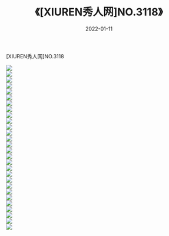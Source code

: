 ﻿---
layout: post
title:  《[XIUREN秀人网]NO.3118》
date:   2022-01-11
img: http://pic.660000.xyz/1:/秀人网/秀人网第04部分/[XIUREN秀人网]NO.3118/000.jpg
categories: [美女, 清纯, 唯美]
---

[XIUREN秀人网]NO.3118

 ![](http://pic.660000.xyz/1:/秀人网/秀人网第04部分/[XIUREN秀人网]NO.3118/001.jpg) <br>![](http://pic.660000.xyz/1:/秀人网/秀人网第04部分/[XIUREN秀人网]NO.3118/002.jpg) <br>![](http://pic.660000.xyz/1:/秀人网/秀人网第04部分/[XIUREN秀人网]NO.3118/003.jpg) <br>![](http://pic.660000.xyz/1:/秀人网/秀人网第04部分/[XIUREN秀人网]NO.3118/004.jpg) <br>![](http://pic.660000.xyz/1:/秀人网/秀人网第04部分/[XIUREN秀人网]NO.3118/005.jpg) <br>![](http://pic.660000.xyz/1:/秀人网/秀人网第04部分/[XIUREN秀人网]NO.3118/006.jpg) <br>![](http://pic.660000.xyz/1:/秀人网/秀人网第04部分/[XIUREN秀人网]NO.3118/007.jpg) <br>![](http://pic.660000.xyz/1:/秀人网/秀人网第04部分/[XIUREN秀人网]NO.3118/008.jpg) <br>![](http://pic.660000.xyz/1:/秀人网/秀人网第04部分/[XIUREN秀人网]NO.3118/009.jpg) <br>![](http://pic.660000.xyz/1:/秀人网/秀人网第04部分/[XIUREN秀人网]NO.3118/010.jpg) <br>![](http://pic.660000.xyz/1:/秀人网/秀人网第04部分/[XIUREN秀人网]NO.3118/011.jpg) <br>![](http://pic.660000.xyz/1:/秀人网/秀人网第04部分/[XIUREN秀人网]NO.3118/012.jpg) <br>![](http://pic.660000.xyz/1:/秀人网/秀人网第04部分/[XIUREN秀人网]NO.3118/013.jpg) <br>![](http://pic.660000.xyz/1:/秀人网/秀人网第04部分/[XIUREN秀人网]NO.3118/014.jpg) <br>![](http://pic.660000.xyz/1:/秀人网/秀人网第04部分/[XIUREN秀人网]NO.3118/015.jpg) <br>![](http://pic.660000.xyz/1:/秀人网/秀人网第04部分/[XIUREN秀人网]NO.3118/016.jpg) <br>![](http://pic.660000.xyz/1:/秀人网/秀人网第04部分/[XIUREN秀人网]NO.3118/017.jpg) <br>![](http://pic.660000.xyz/1:/秀人网/秀人网第04部分/[XIUREN秀人网]NO.3118/018.jpg) <br>![](http://pic.660000.xyz/1:/秀人网/秀人网第04部分/[XIUREN秀人网]NO.3118/019.jpg) <br>![](http://pic.660000.xyz/1:/秀人网/秀人网第04部分/[XIUREN秀人网]NO.3118/020.jpg) <br>![](http://pic.660000.xyz/1:/秀人网/秀人网第04部分/[XIUREN秀人网]NO.3118/021.jpg) <br>![](http://pic.660000.xyz/1:/秀人网/秀人网第04部分/[XIUREN秀人网]NO.3118/022.jpg) <br>![](http://pic.660000.xyz/1:/秀人网/秀人网第04部分/[XIUREN秀人网]NO.3118/023.jpg) <br>![](http://pic.660000.xyz/1:/秀人网/秀人网第04部分/[XIUREN秀人网]NO.3118/024.jpg) <br>![](http://pic.660000.xyz/1:/秀人网/秀人网第04部分/[XIUREN秀人网]NO.3118/025.jpg) <br>![](http://pic.660000.xyz/1:/秀人网/秀人网第04部分/[XIUREN秀人网]NO.3118/026.jpg) <br>![](http://pic.660000.xyz/1:/秀人网/秀人网第04部分/[XIUREN秀人网]NO.3118/027.jpg) <br>![](http://pic.660000.xyz/1:/秀人网/秀人网第04部分/[XIUREN秀人网]NO.3118/028.jpg) <br>